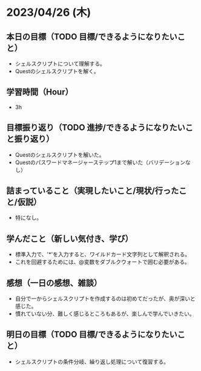 
# 2023/04/26 (木)

## 本日の目標（TODO 目標/できるようになりたいこと）

- シェルスクリプトについて理解する。
- Questのシェルスクリプトを解く。

## 学習時間（Hour）

- 3h

## 目標振り返り（TODO 進捗/できるようになりたいこと振り返り）

- Questのシェルスクリプトを解いた。
- Questのパスワードマネージャーステップ1まで解いた（バリデーションなし）

## 詰まっていること（実現したいこと/現状/行ったこと/仮説）

- 特になし。

## 学んだこと（新しい気付き、学び）

- 標準入力で、'*'を入力すると、ワイルドカード文字列として解釈される。
- これを回避するためには、@変数をダブルクウォートで囲む必要がある。

## 感想（一日の感想、雑談）

- 自分で一からシェルスクリプトを作成するのは初めてだったが、奥が深いと感じた。
- 慣れていない分、難しく感じるところもあるが、楽しんで学んでいきたい。

## 明日の目標（TODO 目標/できるようになりたいこと）

- シェルスクリプトの条件分岐、繰り返し処理について復習する。
